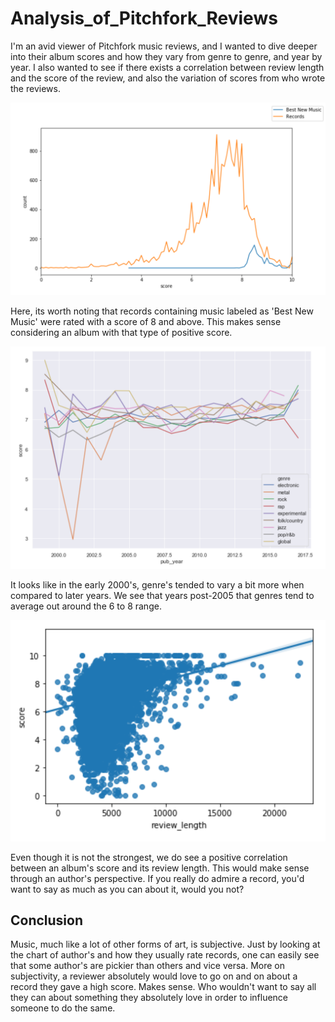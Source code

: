 # Analysis_of_Pitchfork_Reviews
I'm an avid viewer of Pitchfork music reviews, and I wanted to dive deeper into their album scores and how they vary from genre to genre, and year by year. I also wanted to see if there exists a correlation between review length and the score of the review, and also the variation of scores from who wrote the reviews.



<img src="https://github.com/andrew-alarcon17/Analysis_of_Pitchfork_Reviews/blob/master/Reviews_Analysis_Vis/Scores%20and%20BNM.png" width="700">

Here, its worth noting that records containing music labeled as 'Best New Music' were rated with a score of 8 and above. This makes sense considering an album with that type of positive score.

<img src="https://github.com/andrew-alarcon17/Analysis_of_Pitchfork_Reviews/blob/master/Reviews_Analysis_Vis/Genre%20Scores.png" width="700">

It looks like in the early 2000's, genre's tended to vary a bit more when compared to later years. We see that years post-2005 that genres tend to average out around the 6 to 8 range.

<img src="https://github.com/andrew-alarcon17/Analysis_of_Pitchfork_Reviews/blob/master/Reviews_Analysis_Vis/Score%20and%20Length%20Correlation.png" width="700">

Even though it is not the strongest, we do see a positive correlation between an album's score and its review length. This would make sense through an author's perspective. If you really do admire a record, you'd want to say as much as you can about it, would you not?

## Conclusion
Music, much like a lot of other forms of art, is subjective. Just by looking at the chart of author's and how they usually rate records, one can easily see that some author's are pickier than others and vice versa. More on subjectivity, a reviewer absolutely would love to go on and on about a record they gave a high score. Makes sense. Who wouldn't want to say all they can about something they absolutely love in order to influence someone to do the same.
